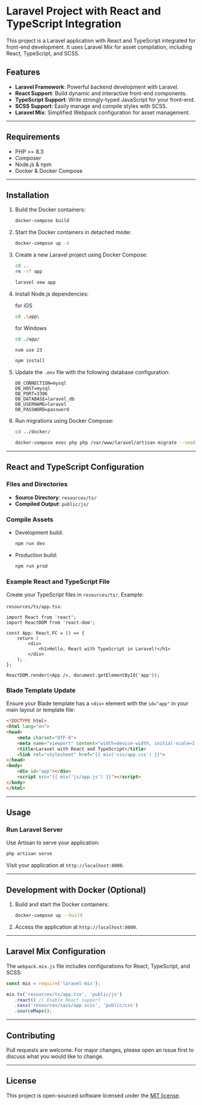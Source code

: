 # Laravel Project with React and TypeScript Integration

This project is a Laravel application with React and TypeScript integrated for front-end development. It uses Laravel Mix for asset compilation, including React, TypeScript, and SCSS.

## Features

- **Laravel Framework**: Powerful backend development with Laravel.
- **React Support**: Build dynamic and interactive front-end components.
- **TypeScript Support**: Write strongly-typed JavaScript for your front-end.
- **SCSS Support**: Easily manage and compile styles with SCSS.
- **Laravel Mix**: Simplified Webpack configuration for asset management.

---

## Requirements

- PHP >= 8.3
- Composer
- Node.js & npm
- Docker & Docker Compose

---

## Installation
1. Build the Docker containers:
    ```bash
    docker-compose build
    ```

2. Start the Docker containers in detached mode:

    ```bash
    docker-compose up -d
    ```

3. Create a new Laravel project using Docker Compose:

   ```bash
   cd ..
   rm -rf app
   ```

   ```bash
   laravel new app
   ```

4. Install Node.js dependencies:
   
    for iOS  
   ```bash
   cd .\app\ 
    ```
   for Windows
   ```bash
   cd ./app/ 
    ```

   ```bash
   nvm use 23
   ```
   
    ```bash
   npm install
   ```

5. Update the `.env` file with the following database configuration:

   ```env
   DB_CONNECTION=mysql
   DB_HOST=mysql
   DB_PORT=3306
   DB_DATABASE=laravel_db
   DB_USERNAME=laravel
   DB_PASSWORD=password
   ```

6. Run migrations using Docker Compose:
   ```bash
   cd ../docker/
   ```
   ```bash
   docker-compose exec php php /var/www/laravel/artisan migrate --seed
   ```

---

## React and TypeScript Configuration

### Files and Directories
- **Source Directory**: `resources/ts/`
- **Compiled Output**: `public/js/`

### Compile Assets

- Development build:

  ```bash
  npm run dev
  ```

- Production build:

  ```bash
  npm run prod
  ```

### Example React and TypeScript File

Create your TypeScript files in `resources/ts/`. Example:

`resources/ts/app.tsx`:
```tsx
import React from 'react';
import ReactDOM from 'react-dom';

const App: React.FC = () => {
    return (
        <div>
            <h1>Hello, React with TypeScript in Laravel!</h1>
        </div>
    );
};

ReactDOM.render(<App />, document.getElementById('app'));
```

### Blade Template Update
Ensure your Blade template has a `<div>` element with the `id="app"` in your main layout or template file:

```html
<!DOCTYPE html>
<html lang="en">
<head>
    <meta charset="UTF-8">
    <meta name="viewport" content="width=device-width, initial-scale=1.0">
    <title>Laravel with React and TypeScript</title>
    <link rel="stylesheet" href="{{ mix('css/app.css') }}">
</head>
<body>
    <div id="app"></div>
    <script src="{{ mix('js/app.js') }}"></script>
</body>
</html>
```

---

## Usage

### Run Laravel Server
Use Artisan to serve your application:

```bash
php artisan serve
```

Visit your application at `http://localhost:8000`.

---

## Development with Docker (Optional)

1. Build and start the Docker containers:

   ```bash
   docker-compose up --build
   ```

2. Access the application at `http://localhost:8000`.

---

## Laravel Mix Configuration

The `webpack.mix.js` file includes configurations for React, TypeScript, and SCSS:

```javascript
const mix = require('laravel-mix');

mix.ts('resources/ts/app.tsx', 'public/js')
   .react() // Enable React support
   .sass('resources/sass/app.scss', 'public/css')
   .sourceMaps();
```

---

## Contributing

Pull requests are welcome. For major changes, please open an issue first to discuss what you would like to change.

---

## License

This project is open-sourced software licensed under the [MIT license](https://opensource.org/licenses/MIT).

